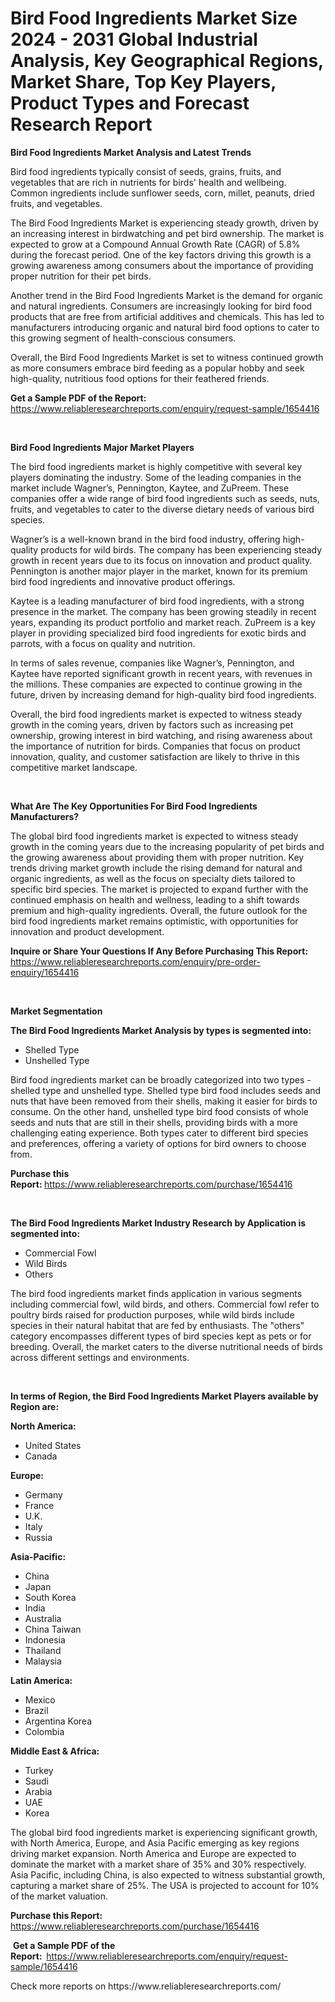 <p><h1>Bird Food Ingredients Market Size 2024 - 2031 Global Industrial Analysis, Key Geographical Regions, Market Share, Top Key Players, Product Types and Forecast Research Report</h1></p><p><strong>Bird Food Ingredients Market Analysis and Latest Trends</strong></p>
<p><p>Bird food ingredients typically consist of seeds, grains, fruits, and vegetables that are rich in nutrients for birds' health and wellbeing. Common ingredients include sunflower seeds, corn, millet, peanuts, dried fruits, and vegetables.</p><p>The Bird Food Ingredients Market is experiencing steady growth, driven by an increasing interest in birdwatching and pet bird ownership. The market is expected to grow at a Compound Annual Growth Rate (CAGR) of 5.8% during the forecast period. One of the key factors driving this growth is a growing awareness among consumers about the importance of providing proper nutrition for their pet birds.</p><p>Another trend in the Bird Food Ingredients Market is the demand for organic and natural ingredients. Consumers are increasingly looking for bird food products that are free from artificial additives and chemicals. This has led to manufacturers introducing organic and natural bird food options to cater to this growing segment of health-conscious consumers.</p><p>Overall, the Bird Food Ingredients Market is set to witness continued growth as more consumers embrace bird feeding as a popular hobby and seek high-quality, nutritious food options for their feathered friends.</p></p>
<p><strong>Get a Sample PDF of the Report:&nbsp;</strong> <a href="https://www.reliableresearchreports.com/enquiry/request-sample/1654416">https://www.reliableresearchreports.com/enquiry/request-sample/1654416</a></p>
<p>&nbsp;</p>
<p><strong>Bird Food Ingredients Major Market Players</strong></p>
<p><p>The bird food ingredients market is highly competitive with several key players dominating the industry. Some of the leading companies in the market include Wagner’s, Pennington, Kaytee, and ZuPreem. These companies offer a wide range of bird food ingredients such as seeds, nuts, fruits, and vegetables to cater to the diverse dietary needs of various bird species.</p><p>Wagner’s is a well-known brand in the bird food industry, offering high-quality products for wild birds. The company has been experiencing steady growth in recent years due to its focus on innovation and product quality. Pennington is another major player in the market, known for its premium bird food ingredients and innovative product offerings.</p><p>Kaytee is a leading manufacturer of bird food ingredients, with a strong presence in the market. The company has been growing steadily in recent years, expanding its product portfolio and market reach. ZuPreem is a key player in providing specialized bird food ingredients for exotic birds and parrots, with a focus on quality and nutrition.</p><p>In terms of sales revenue, companies like Wagner’s, Pennington, and Kaytee have reported significant growth in recent years, with revenues in the millions. These companies are expected to continue growing in the future, driven by increasing demand for high-quality bird food ingredients.</p><p>Overall, the bird food ingredients market is expected to witness steady growth in the coming years, driven by factors such as increasing pet ownership, growing interest in bird watching, and rising awareness about the importance of nutrition for birds. Companies that focus on product innovation, quality, and customer satisfaction are likely to thrive in this competitive market landscape.</p></p>
<p>&nbsp;</p>
<p><strong>What Are The Key Opportunities For Bird Food Ingredients Manufacturers?</strong></p>
<p><p>The global bird food ingredients market is expected to witness steady growth in the coming years due to the increasing popularity of pet birds and the growing awareness about providing them with proper nutrition. Key trends driving market growth include the rising demand for natural and organic ingredients, as well as the focus on specialty diets tailored to specific bird species. The market is projected to expand further with the continued emphasis on health and wellness, leading to a shift towards premium and high-quality ingredients. Overall, the future outlook for the bird food ingredients market remains optimistic, with opportunities for innovation and product development.</p></p>
<p><strong>Inquire or Share Your Questions If Any Before Purchasing This Report:</strong> <a href="https://www.reliableresearchreports.com/enquiry/pre-order-enquiry/1654416">https://www.reliableresearchreports.com/enquiry/pre-order-enquiry/1654416</a></p>
<p>&nbsp;</p>
<p><strong>Market Segmentation</strong></p>
<p><strong>The Bird Food Ingredients Market Analysis by types is segmented into:</strong></p>
<p><ul><li>Shelled Type</li><li>Unshelled Type</li></ul></p>
<p><p>Bird food ingredients market can be broadly categorized into two types - shelled type and unshelled type. Shelled type bird food includes seeds and nuts that have been removed from their shells, making it easier for birds to consume. On the other hand, unshelled type bird food consists of whole seeds and nuts that are still in their shells, providing birds with a more challenging eating experience. Both types cater to different bird species and preferences, offering a variety of options for bird owners to choose from.</p></p>
<p><strong>Purchase this Report:&nbsp;</strong><a href="https://www.reliableresearchreports.com/purchase/1654416">https://www.reliableresearchreports.com/purchase/1654416</a></p>
<p>&nbsp;</p>
<p><strong>The Bird Food Ingredients Market Industry Research by Application is segmented into:</strong></p>
<p><ul><li>Commercial Fowl</li><li>Wild Birds</li><li>Others</li></ul></p>
<p><p>The bird food ingredients market finds application in various segments including commercial fowl, wild birds, and others. Commercial fowl refer to poultry birds raised for production purposes, while wild birds include species in their natural habitat that are fed by enthusiasts. The "others" category encompasses different types of bird species kept as pets or for breeding. Overall, the market caters to the diverse nutritional needs of birds across different settings and environments.</p></p>
<p>&nbsp;</p>
<p><strong>In terms of Region, the Bird Food Ingredients Market Players available by Region are:</strong></p>
<p>
    <p> <strong> North America: </strong>
        <ul>
            <li>United States</li>
            <li>Canada</li>
        </ul>
        </p> 
    <p> <strong> Europe: </strong>
        <ul>
            <li>Germany</li>
            <li>France</li>
            <li>U.K.</li>
            <li>Italy</li>
            <li>Russia</li>
        </ul>
        </p> 
    <p> <strong> Asia-Pacific: </strong>
        <ul>
            <li>China</li>
            <li>Japan</li>
            <li>South Korea</li>
            <li>India</li>
            <li>Australia</li>
            <li>China Taiwan</li>
            <li>Indonesia</li>
            <li>Thailand</li>
            <li>Malaysia</li>
        </ul>
        </p> 
    <p> <strong> Latin America: </strong>
        <ul>
            <li>Mexico</li>
            <li>Brazil</li>
            <li>Argentina Korea</li>
            <li>Colombia</li>
        </ul>
        </p> 
    <p> <strong> Middle East & Africa: </strong>
        <ul>
            <li>Turkey</li>
            <li>Saudi</li>
            <li>Arabia</li>
            <li>UAE</li>
            <li>Korea</li>
        </ul>
    </p>
    </p>
<p><p>The global bird food ingredients market is experiencing significant growth, with North America, Europe, and Asia Pacific emerging as key regions driving market expansion. North America and Europe are expected to dominate the market with a market share of 35% and 30% respectively. Asia Pacific, including China, is also expected to witness substantial growth, capturing a market share of 25%. The USA is projected to account for 10% of the market valuation.</p></p>
<p><strong>Purchase this Report: </strong><a href="https://www.reliableresearchreports.com/purchase/1654416">https://www.reliableresearchreports.com/purchase/1654416</a></p>
<p>&nbsp;<strong>Get a Sample PDF of the Report:&nbsp;&nbsp;</strong><a href="https://www.reliableresearchreports.com/enquiry/request-sample/1654416">https://www.reliableresearchreports.com/enquiry/request-sample/1654416</a></p>
<p><strong></strong></p>
<p>Check more reports on https://www.reliableresearchreports.com/</p>